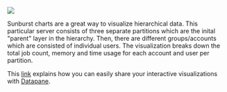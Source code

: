 ![](sunburst.gif)

Sunburst charts are a great way to visualize hierarchical data. This particular server consists of three separate partitions
which are the inital "parent" layer in the hierarchy. Then, there are different groups/accounts which are consisted of 
individual users. The visualization breaks down the total job count, memory and time usage for each account and user per
partition.

This [link] explains how you can easily share your interactive visualizations with [Datapane]. 

[link]: https://medium.com/towards-data-science/visualize-hierarchical-data-using-plotly-and-datapane-7e5abe2686e1
[Datapane]: https://datapane.com/
